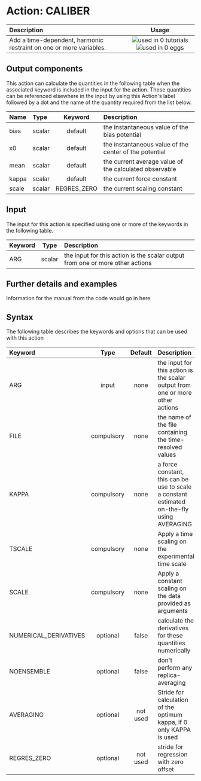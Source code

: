 # Action: CALIBER

| Description    | Usage |
|:--------|:--------:|
| Add a time-dependent, harmonic restraint on one or more variables. | ![used in 0 tutorials](https://img.shields.io/badge/tutorials-0-red.svg)![used in 0 eggs](https://img.shields.io/badge/nest-0-red.svg) | 

## Output components

This action can calculate the quantities in the following table when the associated keyword is included in the input for the action. These quantities can be referenced elsewhere in the input by using this Action's label followed by a dot and the name of the quantity required from the list below.

| Name | Type | Keyword | Description |
|:-------|:-----|:----:|:-------|
| bias | scalar | default | the instantaneous value of the bias potential | 
| x0 | scalar | default | the instantaneous value of the center of the potential | 
| mean | scalar | default | the current average value of the calculated observable | 
| kappa | scalar | default | the current force constant | 
| scale | scalar | REGRES_ZERO | the current scaling constant | 


## Input

The input for this action is specified using one or more of the keywords in the following table.

| Keyword |  Type | Description |
|:--------|:------:|:-----------|
| ARG | scalar | the input for this action is the scalar output from one or more other actions |


## Further details and examples 
Information for the manual from the code would go in here 
## Syntax 
The following table describes the keywords and options that can be used with this action 

| Keyword | Type | Default | Description |
|:-------|:----:|:-------:|:-----------|
| ARG | input | none | the input for this action is the scalar output from one or more other actions |
| FILE | compulsory | none | the name of the file containing the time-resolved values |
| KAPPA | compulsory | none | a force constant, this can be use to scale a constant estimated on-the-fly using AVERAGING |
| TSCALE | compulsory | none |  Apply a time scaling on the experimental time scale |
| SCALE | compulsory | none |  Apply a constant scaling on the data provided as arguments |
| NUMERICAL_DERIVATIVES | optional | false |  calculate the derivatives for these quantities numerically |
| NOENSEMBLE | optional | false |  don't perform any replica-averaging |
| AVERAGING | optional | not used | Stride for calculation of the optimum kappa, if 0 only KAPPA is used |
| REGRES_ZERO | optional | not used | stride for regression with zero offset |
